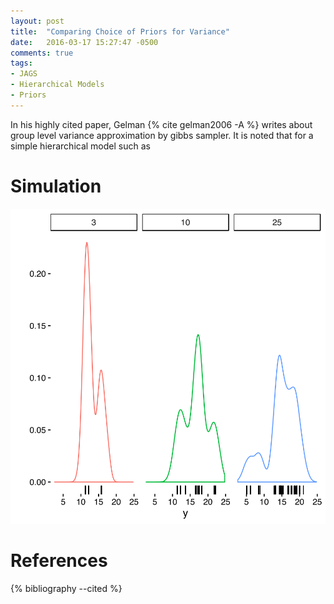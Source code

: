 ```yaml
---
layout: post
title:  "Comparing Choice of Priors for Variance"
date:   2016-03-17 15:27:47 -0500
comments: true
tags:
- JAGS
- Hierarchical Models
- Priors
---
```


In his highly cited paper, Gelman {% cite gelman2006 -A %} writes about group level variance approximation by gibbs sampler. It is noted that for a simple hierarchical model such as

# Simulation

![Simple Simulation](/assets/img/variance-sim-1.svg)

# References

{% bibliography --cited %}
